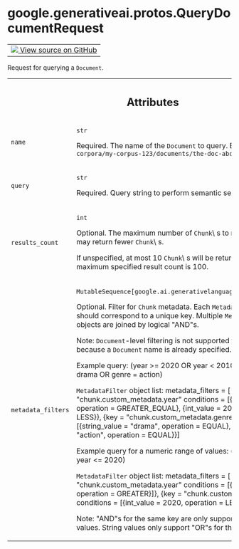 
# google.generativeai.protos.QueryDocumentRequest

<!-- Insert buttons and diff -->

<table class="tfo-notebook-buttons tfo-api nocontent">
<td>
  <a target="_blank" href="https://github.com/googleapis/google-cloud-python/tree/main/packages/google-ai-generativelanguage/google/ai/generativelanguage_v1beta/types/retriever_service.py#L455-L519">
    <img src="https://www.tensorflow.org/images/GitHub-Mark-32px.png" />
    View source on GitHub
  </a>
</td>
</table>



Request for querying a ``Document``.

<!-- Placeholder for "Used in" -->




<!-- Tabular view -->
 <table class="responsive fixed orange">
<colgroup><col width="214px"><col></colgroup>
<tr><th colspan="2"><h2 class="add-link">Attributes</h2></th></tr>

<tr>
<td>

`name`<a id="name"></a>

</td>
<td>

`str`

Required. The name of the ``Document`` to query. Example:
``corpora/my-corpus-123/documents/the-doc-abc``

</td>
</tr><tr>
<td>

`query`<a id="query"></a>

</td>
<td>

`str`

Required. Query string to perform semantic
search.

</td>
</tr><tr>
<td>

`results_count`<a id="results_count"></a>

</td>
<td>

`int`

Optional. The maximum number of ``Chunk``\ s to return. The
service may return fewer ``Chunk``\ s.

If unspecified, at most 10 ``Chunk``\ s will be returned.
The maximum specified result count is 100.

</td>
</tr><tr>
<td>

`metadata_filters`<a id="metadata_filters"></a>

</td>
<td>

`MutableSequence[google.ai.generativelanguage.MetadataFilter]`

Optional. Filter for ``Chunk`` metadata. Each
``MetadataFilter`` object should correspond to a unique key.
Multiple ``MetadataFilter`` objects are joined by logical
"AND"s.

Note: ``Document``-level filtering is not supported for this
request because a ``Document`` name is already specified.

Example query: (year >= 2020 OR year < 2010) AND (genre =
drama OR genre = action)

``MetadataFilter`` object list: metadata_filters = [ {key =
"chunk.custom_metadata.year" conditions = [{int_value =
2020, operation = GREATER_EQUAL}, {int_value = 2010,
operation = LESS}}, {key = "chunk.custom_metadata.genre"
conditions = [{string_value = "drama", operation = EQUAL},
{string_value = "action", operation = EQUAL}}]

Example query for a numeric range of values: (year > 2015
AND year <= 2020)

``MetadataFilter`` object list: metadata_filters = [ {key =
"chunk.custom_metadata.year" conditions = [{int_value =
2015, operation = GREATER}]}, {key =
"chunk.custom_metadata.year" conditions = [{int_value =
2020, operation = LESS_EQUAL}]}]

Note: "AND"s for the same key are only supported for numeric
values. String values only support "OR"s for the same key.

</td>
</tr>
</table>



